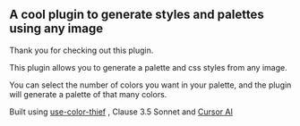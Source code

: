 
## A cool plugin to generate styles and palettes using any image

Thank you for checking out this plugin.

This plugin allows you to generate a palette and css styles from any image.

You can select the number of colors you want in your palette, and the plugin will generate a palette of that many colors.

Built using [use-color-thief](https://github.com/lokesh-coder/use-color-thief) , Clause 3.5 Sonnet and [Cursor AI](https://cursor.sh/)
